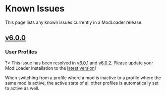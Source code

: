 # Known Issues
This page lists any known issues currently in a ModLoader release.

## [v6.0.0](https://github.com/GodotModding/godot-mod-loader/releases/tag/v6.0.0)
### User Profiles
?> This issue has been resolved in [v6.0.1](https://github.com/GodotModding/godot-mod-loader/releases/tag/v6.0.1) and [v6.0.2](https://github.com/GodotModding/godot-mod-loader/releases/tag/v6.0.2). Please update your Mod Loader installation to the [latest version](https://github.com/GodotModding/godot-mod-loader/releases/)!

When switching from a profile where a mod is inactive to a profile where the same mod is active, the active state of all other profiles is automatically set to active as well.
